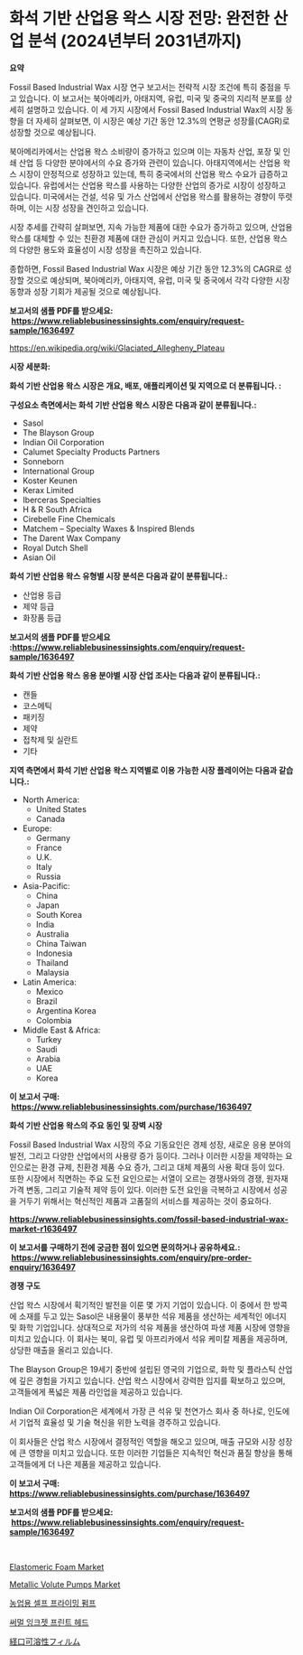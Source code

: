 <p><h1> 화석 기반 산업용 왁스 시장 전망: 완전한 산업 분석 (2024년부터 2031년까지)</h1></p><p><strong>요약</strong></p>
<p><p>Fossil Based Industrial Wax 시장 연구 보고서는 전략적 시장 조건에 특히 중점을 두고 있습니다. 이 보고서는 북아메리카, 아태지역, 유럽, 미국 및 중국의 지리적 분포를 상세히 설명하고 있습니다. 이 세 가지 시장에서 Fossil Based Industrial Wax의 시장 동향을 더 자세히 살펴보면, 이 시장은 예상 기간 동안 12.3%의 연평균 성장률(CAGR)로 성장할 것으로 예상됩니다.</p><p>북아메리카에서는 산업용 왁스 소비량이 증가하고 있으며 이는 자동차 산업, 포장 및 인쇄 산업 등 다양한 분야에서의 수요 증가와 관련이 있습니다. 아태지역에서는 산업용 왁스 시장이 안정적으로 성장하고 있는데, 특히 중국에서의 산업용 왁스 수요가 급증하고 있습니다. 유럽에서는 산업용 왁스를 사용하는 다양한 산업의 증가로 시장이 성장하고 있습니다. 미국에서는 건설, 석유 및 가스 산업에서 산업용 왁스를 활용하는 경향이 뚜렷하며, 이는 시장 성장을 견인하고 있습니다. </p><p>시장 추세를 간략히 살펴보면, 지속 가능한 제품에 대한 수요가 증가하고 있으며, 산업용 왁스를 대체할 수 있는 친환경 제품에 대한 관심이 커지고 있습니다. 또한, 산업용 왁스의 다양한 용도와 효율성이 시장 성장을 촉진하고 있습니다.</p><p>종합하면, Fossil Based Industrial Wax 시장은 예상 기간 동안 12.3%의 CAGR로 성장할 것으로 예상되며, 북아메리카, 아태지역, 유럽, 미국 및 중국에서 각각 다양한 시장 동향과 성장 기회가 제공될 것으로 예상됩니다.</p></p>
<p><strong>보고서의 샘플 PDF를 받으세요: &nbsp;<a href="https://www.reliablebusinessinsights.com/enquiry/request-sample/1636497">https://www.reliablebusinessinsights.com/enquiry/request-sample/1636497</a></strong></p>
<p><a href="https://en.wikipedia.org/wiki/Glaciated_Allegheny_Plateau">https://en.wikipedia.org/wiki/Glaciated_Allegheny_Plateau</a></p>
<p><strong>시장 세분화:</strong></p>
<p><strong> 화석 기반 산업용 왁스 시장은 개요, 배포, 애플리케이션 및 지역으로 더 분류됩니다. :</strong></p>
<p><strong>구성요소 측면에서는 화석 기반 산업용 왁스 시장은 다음과 같이 분류됩니다.:</strong></p>
<p><ul><li>Sasol</li><li>The Blayson Group</li><li>Indian Oil Corporation</li><li>Calumet Specialty Products Partners</li><li>Sonneborn</li><li>International Group</li><li>Koster Keunen</li><li>Kerax Limited</li><li>Iberceras Specialties</li><li>H & R South Africa</li><li>Cirebelle Fine Chemicals</li><li>Matchem – Specialty Waxes & Inspired Blends</li><li>The Darent Wax Company</li><li>Royal Dutch Shell</li><li>Asian Oil</li></ul></p>
<p><strong> 화석 기반 산업용 왁스 유형별 시장 분석은 다음과 같이 분류됩니다.:</strong></p>
<p><ul><li>산업용 등급</li><li>제약 등급</li><li>화장품 등급</li></ul></p>
<p><strong>보고서의 샘플 PDF를 받으세요 :<a href="https://www.reliablebusinessinsights.com/enquiry/request-sample/1636497">https://www.reliablebusinessinsights.com/enquiry/request-sample/1636497</a></strong></p>
<p><strong> 화석 기반 산업용 왁스 응용 분야별 시장 산업 조사는 다음과 같이 분류됩니다.:</strong></p>
<p><ul><li>캔들</li><li>코스메틱</li><li>패키징</li><li>제약</li><li>접착제 및 실란트</li><li>기타</li></ul></p>
<p><strong>지역 측면에서 화석 기반 산업용 왁스 지역별로 이용 가능한 시장 플레이어는 다음과 같습니다.:</strong></p>
<p><ul>
    <li>
        North America:
        <ul>
            <li>United States</li>
            <li>Canada</li>
        </ul>
    </li>
    <li>
        Europe:
        <ul>
            <li>Germany</li>
            <li>France</li>
            <li>U.K.</li>
            <li>Italy</li>
            <li>Russia</li>
        </ul>
    </li>
    <li>
        Asia-Pacific:
        <ul>
            <li>China</li>
            <li>Japan</li>
            <li>South Korea</li>
            <li>India</li>
            <li>Australia</li>
            <li>China Taiwan</li>
            <li>Indonesia</li>
            <li>Thailand</li>
            <li>Malaysia</li>
        </ul>
    </li>
    <li>
        Latin America:
        <ul>
            <li>Mexico</li>
            <li>Brazil</li>
            <li>Argentina Korea</li>
            <li>Colombia</li>
        </ul>
    </li>
    <li>
        Middle East & Africa:
        <ul>
            <li>Turkey</li>
            <li>Saudi</li>
            <li>Arabia</li>
            <li>UAE</li>
            <li>Korea</li>
        </ul>
    </li>
    </ul></p>
<p><strong>이 보고서 구매: &nbsp;<a href="https://www.reliablebusinessinsights.com/purchase/1636497">https://www.reliablebusinessinsights.com/purchase/1636497</a></strong></p>
<p><strong>화석 기반 산업용 왁스의 주요 동인 및 장벽 시장</strong></p>
<p><p>Fossil Based Industrial Wax 시장의 주요 기동요인은 경제 성장, 새로운 응용 분야의 발전, 그리고 다양한 산업에서의 사용량 증가 등이다. 그러나 이러한 시장을 제약하는 요인으로는 환경 규제, 친환경 제품 수요 증가, 그리고 대체 제품의 사용 확대 등이 있다. 또한 시장에서 직면하는 주요 도전 요인으로는 서열이 오르는 경쟁사와의 경쟁, 원자재 가격 변동, 그리고 기술적 제약 등이 있다. 이러한 도전 요인을 극복하고 시장에서 성공을 거두기 위해서는 혁신적인 제품과 고품질의 서비스를 제공하는 것이 중요하다.</p></p>
<p><strong><a href="https://www.reliablebusinessinsights.com/fossil-based-industrial-wax-market-r1636497">https://www.reliablebusinessinsights.com/fossil-based-industrial-wax-market-r1636497</a></strong></p>
<p><strong>이 보고서를 구매하기 전에 궁금한 점이 있으면 문의하거나 공유하세요.: &nbsp;<a href="https://www.reliablebusinessinsights.com/enquiry/pre-order-enquiry/1636497">https://www.reliablebusinessinsights.com/enquiry/pre-order-enquiry/1636497</a></strong></p>
<p><strong>경쟁 구도</strong></p>
<p><p>산업 왁스 시장에서 획기적인 발전을 이룬 몇 가지 기업이 있습니다. 이 중에서 한 방콕에 소재를 두고 있는 Sasol은 내용물이 풍부한 석유 제품을 생산하는 세계적인 에너지 및 화학 기업입니다. 상대적으로 저가의 석유 제품을 생산하여 파생 제품 시장에 영향을 미치고 있습니다. 이 회사는 북미, 유럽 및 아프리카에서 석유 케미칼 제품을 제공하며, 상당한 매출을 올리고 있습니다. </p><p>The Blayson Group은 19세기 중반에 설립된 영국의 기업으로, 화학 및 플라스틱 산업에 깊은 경험을 가지고 있습니다. 산업 왁스 시장에서 강력한 입지를 확보하고 있으며, 고객들에게 폭넓은 제품 라인업을 제공하고 있습니다. </p><p>Indian Oil Corporation은 세계에서 가장 큰 석유 및 천연가스 회사 중 하나로, 인도에서 기업적 효율성 및 기술 혁신을 위한 노력을 경주하고 있습니다. </p><p>이 회사들은 산업 왁스 시장에서 결정적인 역할을 해오고 있으며, 매출 규모와 시장 성장에 큰 영향을 미치고 있습니다. 또한 이러한 기업들은 지속적인 혁신과 품질 향상을 통해 고객들에게 더 나은 제품을 제공하고 있습니다.</p></p>
<p><strong>이 보고서 구매: &nbsp; <a href="https://www.reliablebusinessinsights.com/purchase/1636497">https://www.reliablebusinessinsights.com/purchase/1636497</a></strong></p>
<p><strong>보고서의 샘플 PDF를 받으세요: &nbsp;<a href="https://www.reliablebusinessinsights.com/enquiry/request-sample/1636497">https://www.reliablebusinessinsights.com/enquiry/request-sample/1636497</a></strong><strong></strong></p>
<p>&nbsp;</p>
<p><p><a href="https://github.com/lamhaoka57/Market-Research-Report-List-1/blob/main/elastomeric-foam-market.md">Elastomeric Foam Market</a></p><p><a href="https://issuu.com/reportprime-2/docs/metallic-volute-pumps-market-size-2030.pptx">Metallic Volute Pumps Market</a></p><p><a href="https://github.com/rahat-gis/Market-Research-Report-List-1/blob/main/1778959140017.md">농업용 셀프 프라이밍 펌프</a></p><p><a href="https://medium.com/@ikeschumm04/%EC%97%B4%EC%8B%9D%EC%9E%89%ED%81%AC%EC%A0%AF-%ED%94%84%EB%A6%B0%ED%8A%B8-%ED%97%A4%EB%93%9C-%EC%8B%9C%EC%9E%A5-%EB%8F%99%ED%96%A5-%EB%B0%8F-%EB%B6%84%EC%84%9D-%EB%AF%B8%EB%9E%98-%EC%84%B1%EC%9E%A5%EC%9D%84-%EC%9C%84%ED%95%9C-%EA%B8%B0%ED%9A%8C%EC%99%80-%EB%8F%84%EC%A0%84-2024-2031-4c141b3b132c">써멀 잉크젯 프린트 헤드</a></p><p><a href="https://github.com/Fatimaklein1/Market-Research-Report-List-1/blob/main/1956710134751.md">経口可溶性フィルム</a></p></p>